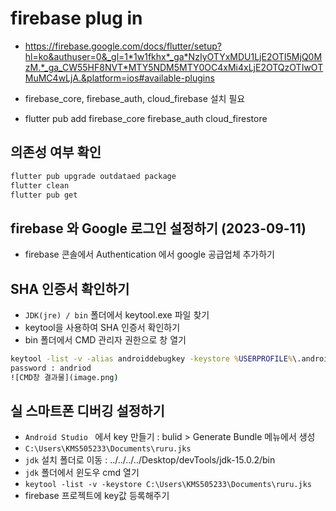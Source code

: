 # firebase plug in

- https://firebase.google.com/docs/flutter/setup?hl=ko&authuser=0&_gl=1*1w1fkhx*_ga*NzIyOTYxMDU1LjE2OTI5MjQ0MzM.*_ga_CW55HF8NVT*MTY5NDM5MTY0OC4xMi4xLjE2OTQzOTIwOTMuMC4wLjA.&platform=ios#available-plugins

- firebase_core, firebase_auth, cloud_firebase 설치 필요
- flutter pub add firebase_core firebase_auth cloud_firestore

## 의존성 여부 확인

```bash
flutter pub upgrade outdataed package
flutter clean
flutter pub get

```

## firebase 와 Google 로그인 설정하기 (2023-09-11)

- firebase 콘솔에서 Authentication 에서 google 공급업체 추가하기

## SHA 인증서 확인하기

- `JDK(jre) / bin` 폴더에서 keytool.exe 파일 찾기
- keytool을 사용하여 SHA 인증서 확인하기
- bin 폴더에서 CMD 관리자 권한으로 창 열기

```cmd
keytool -list -v -alias androiddebugkey -keystore %USERPROFILE%\.android\debug.keystore
password : andriod
![CMD창 결과물](image.png)
```

## 실 스마트폰 디버깅 설정하기

- `Android Studio ` 에서 key 만들기 : bulid > Generate Bundle 메뉴에서 생성
- `C:\Users\KMS505233\Documents\ruru.jks`
- `jdk` 설치 폴더로 이동 : ../../../../Desktop/devTools/jdk-15.0.2/bin
- `jdk` 폴더에서 윈도우 cmd 열기
- `keytool -list -v -keystore C:\Users\KMS505233\Documents\ruru.jks`
- firebase 프로젝트에 key값 등록해주기
